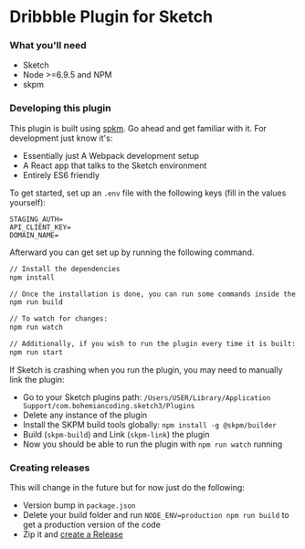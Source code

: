# Dribbble Plugin for Sketch

### What you'll need

- Sketch
- Node >=6.9.5 and NPM
- skpm

### Developing this plugin

This plugin is built using [spkm](https://github.com/skpm/skpm). Go ahead and get familiar with it. For development just know it's:

- Essentially just A Webpack development setup
- A React app that talks to the Sketch environment
- Entirely ES6 friendly

To get started, set up an `.env` file with the following keys (fill in the values yourself):

```
STAGING_AUTH=
API_CLIENT_KEY=
DOMAIN_NAME=
```

Afterward you can get set up by running the following command.

```bash
// Install the dependencies
npm install

// Once the installation is done, you can run some commands inside the project folder:
npm run build

// To watch for changes:
npm run watch

// Additionally, if you wish to run the plugin every time it is built:
npm run start
```

If Sketch is crashing when you run the plugin, you may need to manually link the plugin:

* Go to your Sketch plugins path: `/Users/USER/Library/Application Support/com.bohemiancoding.sketch3/Plugins`
* Delete any instance of the plugin
* Install the SKPM build tools globally: `npm install -g @skpm/builder`
* Build (`skpm-build`) and Link (`skpm-link`) the plugin
* Now you should be able to run the plugin with `npm run watch` running

### Creating releases

This will change in the future but for now just do the following:

- Version bump in `package.json`
- Delete your build folder and run `NODE_ENV=production npm run build` to get a production version of the code
- Zip it and [create a Release](https://github.com/jodyheavener/dribbble-sketch/releases/new)
